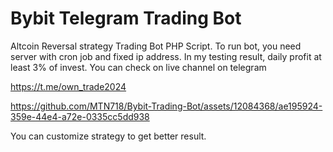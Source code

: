 # Bybit Telegram Trading Bot

Altcoin Reversal strategy Trading Bot PHP Script. To run bot, you need server with cron job and fixed ip address.
In my testing result, daily profit at least 3% of invest.
You can check on live channel on telegram

https://t.me/own_trade2024

https://github.com/MTN718/Bybit-Trading-Bot/assets/12084368/ae195924-359e-44e4-a72e-0335cc5dd938



You can customize strategy to get better result.
